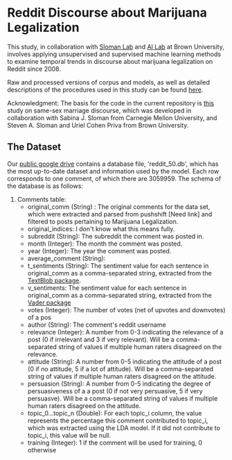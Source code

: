# Reddit Discourse about Marijuana Legalization
This study, in collaboration with [Sloman Lab](https://sites.google.com/site/slomanlab/) and [AI Lab](https://brown.edu/Research/AI/people/carsten.html) at Brown University, involves applying unsupervised and supervised machine learning methods to examine temporal trends in discourse about marijuana legalization on Reddit since 2008.

Raw and processed versions of corpus and models, as well as detailed descriptions of the procedures used in this study can be found [here](https://drive.google.com/open?id=17PjV5gPub15kSaHpw9JVP1SNpj1k3vK-).

Acknowledgment: The basis for the code in the current repository is [this](https://github.com/BabakHemmatian/Gay_Marriage_Corpus_Study]) study on same-sex marriage discourse, which was developed in collaboration with Sabina J. Sloman from Carnegie Mellon University, and Steven A. Sloman and Uriel Cohen Priva from Brown University.



## The Dataset

Our [public google drive](https://drive.google.com/drive/u/0/folders/1yx2lmbrbHr0uAA8zLj-TbHaXqOrcNhw6) contains a database file, 'reddit_50.db', 
which has the most up-to-date dataset and information used by the model. Each row corresponds to one comment, of which there are 3059959. The schema of the database is as follows:
1. Comments table: 
    - original_comm (String) : The original comments for the data set, which were extracted and parsed from pushshift [Need link] and filtered to posts pertaining to Marijuana Legalization.
    - original_indices: I don't know what this means fully. 
    - subreddit (String): The subreddit the comment was posted in.
    - month (Integer): The month the comment was posted.
    - year (Integer): The year the comment was posted. 
    - average_comment (String): 
    - t_sentiments (String): The sentiment value for each sentence in original_comm as a comma-separated string, extracted from the [TextBlob package](https://textblob.readthedocs.io/en/dev/#).
    - v_sentiments: The sentiment value for each sentence in original_comm as a comma-separated string, extracted from the [Vader package](https://pypi.org/project/vaderSentiment/)
    - votes (Integer): The number of votes (net of upvotes and downvotes) of a pos
    - author (String): The comment's reddit username
    - relevance (Integer): A number from 0-3 indicating the relevance of a post (0 if irrelevant and 3 if very relevant). Will be a comma-separated string of values if multiple human raters disagreed on the relevance.
    - attitude (String): A number from 0-5 indicating the attitude of a post (0 if no attitude, 5 if a lot of attitude). Will be a comma-separated string of values if multiple human raters disagreed on the attitude.
    - persuasion (String): A number from 0-5 indicating the degree of persuasiveness of a a post (0 if not very persuasive, 5 if very persuasve). Will be a comma-separated string of values if multiple human raters disagreed on the attitude.
    - topic_0...topic_n (Double): For each topic_i column, the value represents the percentage this comment contributed to topic_i, which was extracted using the LDA model. If it did not contribute to topic_i, this value will be null. 
    - training (Integer): 1 if the comment will be used for training, 0 otherwise
